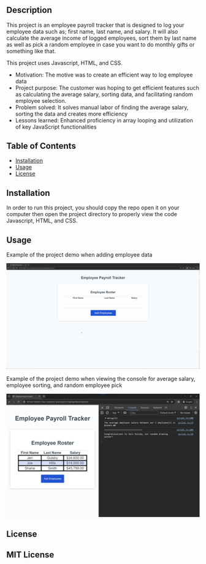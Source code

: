 # <Employee-Payroll-Tracker>

## Description

This project is an employee payroll tracker that is designed to log your employee data such as; first name, last name, and salary. It will also calculate the average income of logged employees, sort them by last name as well as pick a random employee in case you want to do monthly gifts or something like that. 

This project uses Javascript, HTML, and CSS.

- Motivation: The motive was to create an efficient way to log employee data
- Project purpose: The customer was hoping to get efficient features such as calculating the average salary, sorting data, and facilitating random employee selection.
- Problem solved: It solves manual labor of finding the average salary, sorting the data and creates more efficiency
- Lessons learned: Enhanced proficiency in array looping and utilization of key JavaScript functionalities

## Table of Contents

- [Installation](#installation)
- [Usage](#usage)
- [License](#license)

## Installation

In order to run this project, you should copy the repo open it on your computer then open the project directory to properly view the code Javascript, HTML, and CSS.

## Usage

Example of the project demo when adding employee data 

![Employee roster](./Assets/images/03-javascript-demo.gif)

Example of the project demo when viewing the console for average salary, employee sorting, and random employee pick

![Console display of average salary, employee sorting, and random employee pic](./Assets/images/03-javascript-console-demo.png)


## License

MIT License
---
